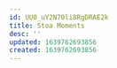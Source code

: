 ```yaml
---
id: UU0_uY2N70li8RgDRAE2k
title: Stoa Moments
desc: ''
updated: 1639762693856
created: 1639762693856
---
```


